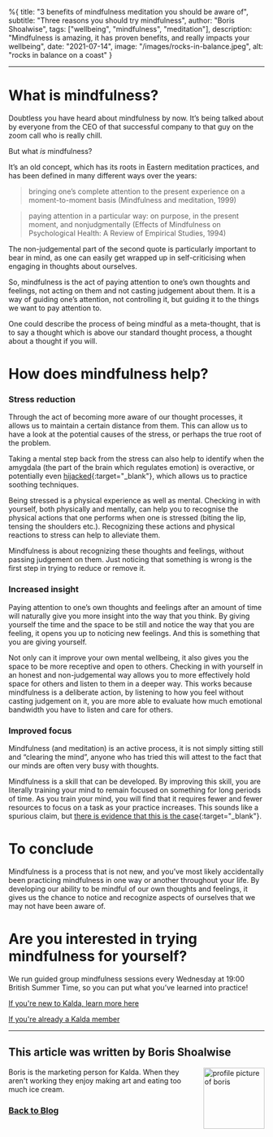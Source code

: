 %{
title: "3 benefits of mindfulness meditation you should be aware of",
subtitle: "Three reasons you should try mindfulness",
author: "Boris Shoalwise",
tags: ["wellbeing", "mindfulness", "meditation"],
description: "Mindfulness is amazing, it has proven benefits, and really impacts your wellbeing",
date: "2021-07-14",
image: "/images/rocks-in-balance.jpeg",
alt: "rocks in balance on a coast"
}

---

# What is mindfulness?

Doubtless you have heard about mindfulness by now. It’s being talked about by everyone from the CEO of that successful company to that guy on the zoom call who is really chill.

But what _is_ mindfulness?

It’s an old concept, which has its roots in Eastern meditation practices, and has been defined in many different ways over the years:

> bringing one’s complete attention to the present experience on a moment-to-moment basis
> (Mindfulness and meditation, 1999)

> paying attention in a particular way: on purpose, in the present moment, and nonjudgmentally
> (Effects of Mindfulness on Psychological Health: A Review of Empirical Studies, 1994)

The non-judgemental part of the second quote is particularly important to bear in mind, as one can easily get wrapped up in self-criticising when engaging in thoughts about ourselves.

So, mindfulness is the act of paying attention to one’s own thoughts and feelings, not acting on them and not casting judgement about them. It is a way of guiding one’s attention, not controlling it, but guiding it to the things we want to pay attention to.

One could describe the process of being mindful as a meta-thought, that is to say a thought which is above our standard thought process, a thought about a thought if you will.

# How does mindfulness help?

### **Stress reduction**

Through the act of becoming more aware of our thought processes, it allows us to maintain a certain distance from them. This can allow us to have a look at the potential causes of the stress, or perhaps the true root of the problem.

Taking a mental step back from the stress can also help to identify when the amygdala (the part of the brain which regulates emotion) is overactive, or potentially even [hijacked](https://www.healthline.com/health/stress/amygdala-hijack#overview){:target="\_blank"}, which allows us to practice soothing techniques.

Being stressed is a physical experience as well as mental. Checking in with yourself, both physically and mentally, can help you to recognise the physical actions that one performs when one is stressed (biting the lip, tensing the shoulders etc.). Recognizing these actions and physical reactions to stress can help to alleviate them.

Mindfulness is about recognizing these thoughts and feelings, without passing judgement on them. Just noticing that something is wrong is the first step in trying to reduce or remove it.

### **Increased insight**

Paying attention to one’s own thoughts and feelings after an amount of time will naturally give you more insight into the way that you think. By giving yourself the time and the space to be still and notice the way that you are feeling, it opens you up to noticing new feelings. And this is something that you are giving yourself.

Not only can it improve your own mental wellbeing, it also gives you the space to be more receptive and open to others. Checking in with yourself in an honest and non-judgemental way allows you to more effectively hold space for others and listen to them in a deeper way. This works because mindfulness is a deliberate action, by listening to how you feel without casting judgement on it, you are more able to evaluate how much emotional bandwidth you have to listen and care for others.

### **Improved focus**

Mindfulness (and meditation) is an active process, it is not simply sitting still and “clearing the mind”, anyone who has tried this will attest to the fact that our minds are often very busy with thoughts.

Mindfulness is a skill that can be developed. By improving this skill, you are literally training your mind to remain focused on something for long periods of time. As you train your mind, you will find that it requires fewer and fewer resources to focus on a task as your practice increases. This sounds like a spurious claim, but [there is evidence that this is the case](https://www.apa.org/monitor/2012/07-08/ce-corner){:target="\_blank"}.

# To conclude

Mindfulness is a process that is not new, and you’ve most likely accidentally been practicing mindfulness in one way or another throughout your life. By developing our ability to be mindful of our own thoughts and feelings, it gives us the chance to notice and recognize aspects of ourselves that we may not have been aware of.

# Are you interested in trying mindfulness for yourself?

We run guided group mindfulness sessions every Wednesday at 19:00 British Summer Time, so you can put what you’ve learned into practice!

[If you're new to Kalda, learn more here](https://www.eventbrite.com/e/kalda-mindfulness-session-tickets-150015096191)

[If you're already a Kalda member](https://kalda.co/therapy-sessions)

<hr>

## This article was written by Boris Shoalwise

<img src="/images/blog_images/profile-pics/boris-profile.jpeg" alt="profile picture of boris" width="120" height="120" style="float:right;margin-left:10px">
Boris is the marketing person for Kalda. When they aren't working they enjoy making art and eating too much ice cream.

### [Back to Blog](http://kalda.co/blog)
